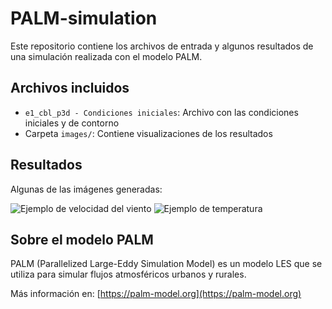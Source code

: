 # PALM-simulation

Este repositorio contiene los archivos de entrada y algunos resultados de una simulación realizada con el modelo PALM.

## Archivos incluidos

- `e1_cbl_p3d - Condiciones iniciales`: Archivo con las condiciones iniciales y de contorno
- Carpeta `images/`: Contiene visualizaciones de los resultados

## Resultados

Algunas de las imágenes generadas:

![Ejemplo de velocidad del viento](images/viento_10m.png)
![Ejemplo de temperatura](images/temperatura_superficie.png)

## Sobre el modelo PALM

PALM (Parallelized Large-Eddy Simulation Model) es un modelo LES que se utiliza para simular flujos atmosféricos urbanos y rurales. 

Más información en: [https://palm-model.org](https://palm-model.org)
